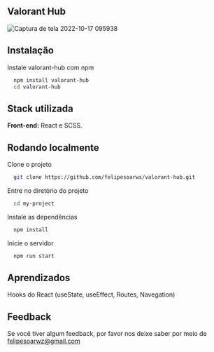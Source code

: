 ## Valorant Hub
![Captura de tela 2022-10-17 095938](https://user-images.githubusercontent.com/86936050/196183441-3e95945c-96c7-47a7-b74b-0c583bb6e018.png)

## Instalação

Instale valorant-hub com npm

```bash
  npm install valorant-hub
  cd valorant-hub
```
    
## Stack utilizada

**Front-end:** React e SCSS.




## Rodando localmente

Clone o projeto

```bash
  git clone https://github.com/felipesoarws/valorant-hub.git
```

Entre no diretório do projeto

```bash
  cd my-project
```

Instale as dependências

```bash
  npm install
```

Inicie o servidor

```bash
  npm run start
```


## Aprendizados

Hooks do React (useState, useEffect, Routes, Navegation)

## Feedback

Se você tiver algum feedback, por favor nos deixe saber por meio de felipesoarwz@gmail.com

